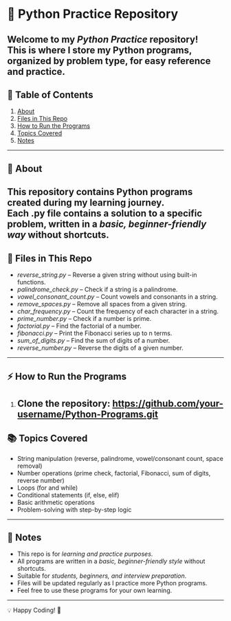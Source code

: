 # 🐍 Python Practice Repository

Welcome to my *Python Practice* repository!  
This is where I store my Python programs, organized by problem type, for easy reference and practice.
---
## 📌 Table of Contents
1. [About](#about)
2. [Files in This Repo](#files-in-this-repo)
3. [How to Run the Programs](#how-to-run-the-programs)
4. [Topics Covered](#topics-covered)
5. [Notes](#notes)
---
## 📖 About
This repository contains Python programs created during my learning journey.  
Each .py file contains a solution to a specific problem, written in a *basic, beginner-friendly way* without shortcuts.
---
## 📂 Files in This Repo
- *reverse_string.py* – Reverse a given string without using built-in functions.
- *palindrome_check.py* – Check if a string is a palindrome.
- *vowel_consonant_count.py* – Count vowels and consonants in a string.
- *remove_spaces.py* – Remove all spaces from a given string.
- *char_frequency.py* – Count the frequency of each character in a string.
- *prime_number.py* – Check if a number is prime.
- *factorial.py* – Find the factorial of a number.
- *fibonacci.py* – Print the Fibonacci series up to n terms.
- *sum_of_digits.py* – Find the sum of digits of a number.
- *reverse_number.py* – Reverse the digits of a given number.
---
## ⚡ How to Run the Programs
1. Clone the repository:
    https://github.com/your-username/Python-Programs.git
   ---
## 📚 Topics Covered
- String manipulation (reverse, palindrome, vowel/consonant count, space removal)
- Number operations (prime check, factorial, Fibonacci, sum of digits, reverse number)
- Loops (for and while)
- Conditional statements (if, else, elif)
- Basic arithmetic operations
- Problem-solving with step-by-step logic
---
## 📝 Notes
- This repo is for *learning and practice purposes*.
- All programs are written in a *basic, beginner-friendly style* without shortcuts.
- Suitable for *students, beginners, and interview preparation*.
- Files will be updated regularly as I practice more Python programs.
- Feel free to use these programs for your own learning.
---
💡 Happy Coding! 🐍
